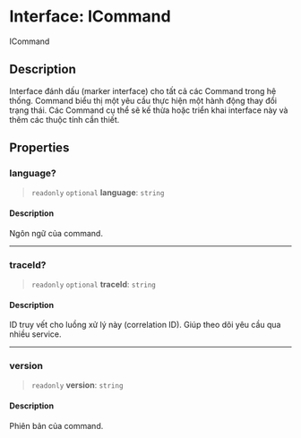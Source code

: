 # Interface: ICommand

ICommand

## Description

Interface đánh dấu (marker interface) cho tất cả các Command trong hệ thống.
Command biểu thị một yêu cầu thực hiện một hành động thay đổi trạng thái.
Các Command cụ thể sẽ kế thừa hoặc triển khai interface này và thêm các thuộc tính cần thiết.

## Properties

<a id="language"></a>

### language?

> `readonly` `optional` **language**: `string`

#### Description

Ngôn ngữ của command.

***

<a id="traceid"></a>

### traceId?

> `readonly` `optional` **traceId**: `string`

#### Description

ID truy vết cho luồng xử lý này (correlation ID).
Giúp theo dõi yêu cầu qua nhiều service.

***

<a id="version"></a>

### version

> `readonly` **version**: `string`

#### Description

Phiên bản của command.
